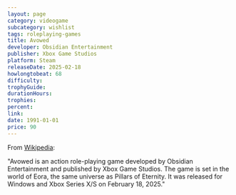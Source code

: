 ```yaml
---
layout: page
category: videogame
subcategory: wishlist
tags: roleplaying-games
title: Avowed
developer: Obsidian Entertainment
publisher: Xbox Game Studios
platform: Steam
releaseDate: 2025-02-18
howlongtobeat: 68
difficulty:
trophyGuide:
durationHours:
trophies:
percent:
link:
date: 1991-01-01
price: 90
---
```


From [Wikipedia](https://en.wikipedia.org/wiki/Avowed):

"Avowed is an action role-playing game developed by Obsidian Entertainment and published by Xbox Game Studios. The game is set in the world of Eora, the same universe as Pillars of Eternity. It was released for Windows and Xbox Series X/S on February 18, 2025."
